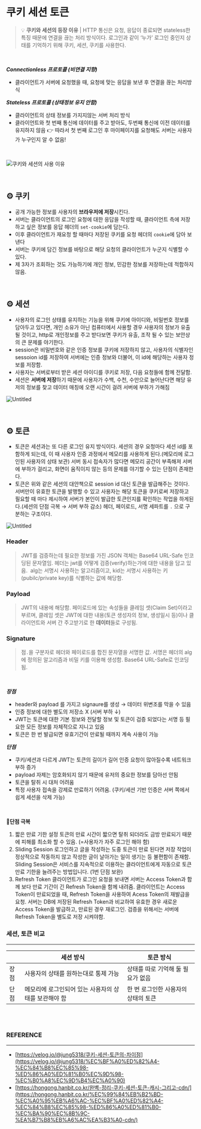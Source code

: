 # 쿠키 세션 토큰

>💡 **쿠키와 세션의 등장 이유** | HTTP 통신은 요청, 응답이 종료되면 stateless한 특징 때문에 연결을 끊는 처리 방식이다. 로그인과 같이 ‘누가’ 로그인 중인지 상태를 기억하기 위해 쿠키, 세션, 쿠키를 사용한다.

<br>

**_Connectionless 프로토콜 (비연결 지향)_**

- 클라이언트가 서버에 요청했을 때, 요청에 맞는 응답을 보낸 후 연결을 끊는 처리방식

**_Stateless 프로토콜 (상태정보 유지 안함)_**

- 클라이언트의 상태 정보를 가지지않는 서버 처리 방식
- 클라이언트와 첫 번째 통신에 데이터를 주고 받아도, 두번째 통신에 이전 데이터를 유지하지 않음
 👉 따라서 첫 번째 로그인 후 마이페이지를 요청해도 서버는 사용자가 누구인지 알 수 없음!

<br>

![쿠키와 세션의 사용 이유](../resources/CST.png)

<br>

## ⚙ 쿠키

- 공개 가능한 정보를 사용자의 **브라우저에 저장**시킨다.
- 서버는 클라이언트의 로그인 요청에 대한 응답을 작성할 때, 클라이언트 측에 저장하고 싶은 정보를 응답 헤더의 `set-cookie`에 담는다.
- 이후 클라이언트가 재요청 할 때마다 저장된 쿠키를 요청 헤더의 `cookie`에 담아 보낸다
- 서버는 쿠키에 담긴 정보를 바탕으로 해당 요청의 클라이언트가 누군지 식별할 수 있다.
- 제 3자가 조회하는 것도 가능하기에 개인 정보, 민감한 정보를 저장하는데 적합하지 않음.

<br>

## ⚙ 세션

- 사용자의 로그인 상태를 유지하는 기능을 위해 쿠키에 아이디와, 비밀번호 정보를 담아두고 있다면, 개인 소유가 아닌 컴퓨터에서 사용할 경우 사용자의 정보가 유출될 것이고, http로 개인정보를 주고 받다보면 쿠키가 유출, 조작 될 수 있는 보안상의 큰 문제를 야기한다.
- session은 비밀번호와 같은 인증 정보를 쿠키에 저장하지 않고, 사용자의 식별자인 sessoion id를 저장하여 서버에는 인증 정보와 더불어, 이 id에 해당하는 사용자 정보를 저장함.
- 사용자는 서버로부터 받은 세션 아이디를 쿠키로 저장, 다음 요청들에 함께 전달함.
- 세션은 **서버에 저장**하기 때문에 사용자가 수백, 수천, 수만으로 늘어난다면 해당 유저의 정보를 찾고 데이터 매칭에 오랜 시간이 걸려 서버에 부하가 가해짐

![Untitled](../resources/CST2.png)

<br>

## ⚙ 토큰

- 토큰은 세션과는 또 다른 로그인 유지 방식이다. 세션의 경우 요청마다 세션 id를 포함하게 되는데, 이 때 사용자 인증 과정에서 메모리를 사용하게 된다.(메모리에 로그인된 사용자의 상태 보관) 서버 동시 접속자가 많다면 메모리 공간이 부족해져 서버에 부하가 걸리고, 화면이 움직이지 않는 등의 문제를 야기할 수 있는 단점이 존재한다.
- 토큰은 위와 같은 세션의 대안책으로 session id 대신 토큰을 발급해주는 것이다. 서버만이 유효한 토큰을 발행할 수 있고 사용자는 해당 토큰을 쿠키로써 저장하고 필요할 때 마다 제시하여 서버가 본인이 발급한 토큰인지를 확인하는 작업을 하게된다.(세션의 단점 극복 → 서버 부하 감소) 헤더, 페이로드, 서명 세파트를 `.` 으로 구분하는 구조이다.

![Untitled](../resources/CST3.png)

### Header

> JWT를 검증하는데 필요한 정보를 가진 JSON 객체는 Base64 URL-Safe 인코딩된 문자열임. 헤더는 jwt를 어떻게 검증(verify)하는가에 대한 내용을 담고 있음. 
> alg는 서명시 사용하는 알고리즘이고, kid는 서명시 사용하는 키(pubilc/private key)를 식별하는 값에 해당함.

### Payload
> JWT의 내용에 해당함. 페이로드에 있는 속성들을 클레임 셋(Claim Set)이라고 부르며, 클레임 셋은 JWT에 대한 내용(토큰 생성자의 정보, 생성일시 등)이나 클라이언트와 서버 간 주고받기로 한 **데이터**들로 구성됨.

### Signature
> 점`.`을 구분자로 헤더와 페이로드를 합진 문자열을 서명한 값. 서명은 헤더의 alg에 정의된 알고리즘과 비밀 키를 이용해 생성함. Base64 URL-Safe로 인코딩됨.

<br>

**_장점_**

- header와 payload 를 가지고 signaure를 생성 → 데이터 위변조를 막을 수 있음
- 인증 정보에 대한 별도의 저장소 X
  (서버 부하 ↓)
- JWT는 토큰에 대한 기본 정보와 전달할 정보 및 토큰이 검증 되었다는 서명 등 필요한 모든 정보를 자체적으로 지니고 있음
- 토큰은 한 번 발급되면 유효기간이 만료될 때까지 계속 사용이 가능

**_단점_**

- 쿠키/세션과 다르게 JWT는 토큰의 길이가 길어 인증 요청이 많아질수록 네트워크 부하 증가
- payload 자제는 암호화되지 않기 때문에 유저의 중요한 정보를 담아선 안됨
- 토큰을 탈취 시 대처 어려움
- 특정 사용자 접속을 강제로 만료하기 어려움. (쿠키/세션 기반 인증은 서버 쪽에서 쉽게 세션을 삭제 가능)

<br>

**📝단점 극복**
  1. 짧은 만료 기한 설정
  토큰의 만료 시간이 짧으면 탈취 되더라도 금방 만료되기 때문에 피해를 최소화 할 수 있음. (=사용자가 자주 로그인 해야 함)
  2. Sliding Session
  로그인하고 글을 작성하는 도중 토큰이 만료 된다면 저장 작업이 정상적으로 작동하지 않고 작성한 글이 날아가는 일이 생기는 등 불편함이 존재함. Sliding Session은 서비스를 지속적으로 이용하는 클라이언트에게 자동으로 토큰 만료 기한을 늘려주는 방법입니다. (1번 단점 보완)
  3. Refresh Token
  클라이언트가 로그인 요청을 보내면 서버는 Access Token과 함께 보다 만료 기간이 긴 Refresh Token을 함께 내려줌. 클라이언트는 Access Token이 만료되었을 때, Refresh Token을 사용하여 Acess Token의 재발급을 요청. 서버는 DB에 저장된 Refresh Token과 비교하여 유효한 경우 새로운 Access Token을 발급하고, 만료된 경우 재로그인.
  검증을 위해서는 서버에 Refresh Token을 별도로 저장 시켜야함.


### 세션, 토큰 비교
---

|      | 세션 방식                                            | 토큰 방식                           |
| ---- | ---------------------------------------------------- | ----------------------------------- |
| 장점 | 사용자의 상태를 원하는대로 통제 가능                 | 상태를 따로 기억해 둘 필요가 없음   |
| 단점 | 메모리에 로그인되어 있는 사용자의 상태를 보관해야 함 | 한 번 로그인한 사용자의 상태의 토큰 |

<br>
<br>

### **REFERENCE**

---

- [https://velog.io/@jung5318/쿠키-세션-토큰의-차이점](https://velog.io/@jung5318/%EC%BF%A0%ED%82%A4-%EC%84%B8%EC%85%98-%ED%86%A0%ED%81%B0%EC%9D%98-%EC%B0%A8%EC%9D%B4%EC%A0%90)
- [https://hongong.hanbit.co.kr/완벽-정리-쿠키-세션-토큰-캐시-그리고-cdn/](https://hongong.hanbit.co.kr/%EC%99%84%EB%B2%BD-%EC%A0%95%EB%A6%AC-%EC%BF%A0%ED%82%A4-%EC%84%B8%EC%85%98-%ED%86%A0%ED%81%B0-%EC%BA%90%EC%8B%9C-%EA%B7%B8%EB%A6%AC%EA%B3%A0-cdn/)
